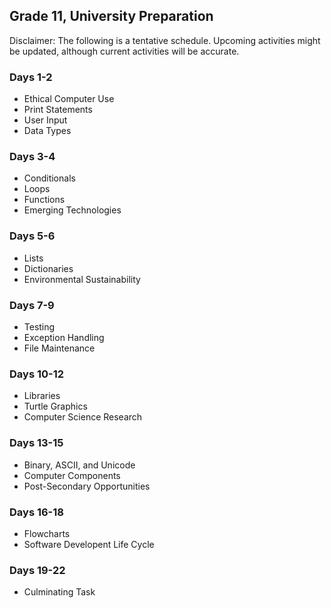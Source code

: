 ## Grade 11, University Preparation

Disclaimer: The following is a tentative schedule. Upcoming activities might be updated, although current activities will be accurate.

### Days 1-2

* Ethical Computer Use
* Print Statements
* User Input
* Data Types

### Days 3-4

* Conditionals
* Loops
* Functions
* Emerging Technologies

### Days 5-6

* Lists
* Dictionaries
* Environmental Sustainability

### Days 7-9

* Testing
* Exception Handling
* File Maintenance

### Days 10-12

* Libraries
* Turtle Graphics
* Computer Science Research

### Days 13-15

* Binary, ASCII, and Unicode
* Computer Components
* Post-Secondary Opportunities

### Days 16-18

* Flowcharts
* Software Developent Life Cycle

### Days 19-22

* Culminating Task

